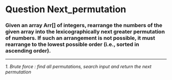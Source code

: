# Question Next_permutation

### Given an array Arr[] of integers, rearrange the numbers of the given array into the lexicographically next greater permutation of numbers. If such an arrangement is not possible, it must rearrange to the lowest possible order (i.e., sorted in ascending order).

---

*1. Brute force : find all permutations, search input and return the next permutation*
